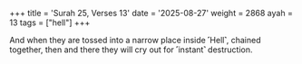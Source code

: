 +++
title = 'Surah 25, Verses 13'
date = '2025-08-27'
weight = 2868
ayah = 13
tags = ["hell"]
+++

And when they are tossed into a narrow place inside ˹Hell˺, chained together, then and there they will cry out for ˹instant˺ destruction.